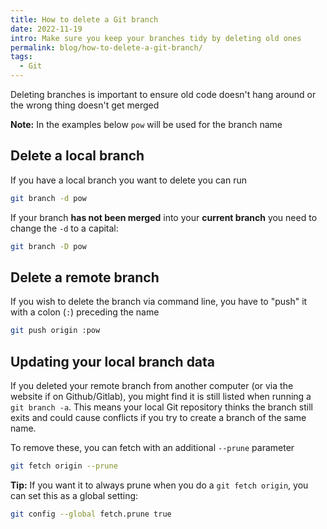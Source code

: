 ```yaml
---
title: How to delete a Git branch
date: 2022-11-19
intro: Make sure you keep your branches tidy by deleting old ones
permalink: blog/how-to-delete-a-git-branch/
tags:
  - Git
---
```


Deleting branches is important to ensure old code doesn't hang around or the wrong thing doesn't get merged

<div class="info"><strong>Note:</strong> In the examples below <code>pow</code> will be used for the branch name</div>

## Delete a local branch

If you have a local branch you want to delete you can run

```bash
git branch -d pow
```

If your branch **has not been merged** into your **current branch** you need to change the `-d` to a capital:

```bash
git branch -D pow
```

## Delete a remote branch

If you wish to delete the branch via command line, you have to "push" it with a colon (`:`) preceding the name

```bash
git push origin :pow
```

## Updating your local branch data

If you deleted your remote branch from another computer (or via the website if on Github/Gitlab), you might find it is still listed when running a `git branch -a`. This means your local Git repository thinks the branch still exits and could cause conflicts if you try to create a branch of the same name.

To remove these, you can fetch with an additional `--prune` parameter

```bash
git fetch origin --prune
```

**Tip:** If you want it to always prune when you do a `git fetch origin`, you can set this as a global setting:

```bash
git config --global fetch.prune true
```
